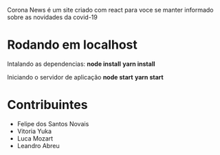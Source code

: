 Corona News é um site criado com react para voce se manter informado sobre as novidades da covid-19


<h1>Rodando em localhost</h1>
Intalando as dependencias:
<b>node install</b>
<b>yarn install</b>

Iniciando o servidor de aplicação
<b>node start</b>
<b>yarn start</b>

<h1>Contribuintes</h1>
<ul>
<li>Felipe dos Santos Novais</li>
<li>Vitoria Yuka</li>
<li>Luca Mozart</li>
<li>Leandro Abreu</li>
</ul>
